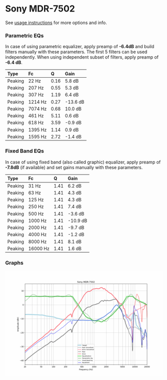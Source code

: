 # Sony MDR-7502
See [usage instructions](https://github.com/jaakkopasanen/AutoEq#usage) for more options and info.

### Parametric EQs
In case of using parametric equalizer, apply preamp of **-6.4dB** and build filters manually
with these parameters. The first 5 filters can be used independently.
When using independent subset of filters, apply preamp of **-6.4 dB**.

| Type    | Fc      |    Q | Gain     |
|:--------|:--------|:-----|:---------|
| Peaking | 22 Hz   | 0.16 | 5.8 dB   |
| Peaking | 207 Hz  | 0.55 | 5.3 dB   |
| Peaking | 307 Hz  | 1.19 | 6.4 dB   |
| Peaking | 1214 Hz | 0.27 | -13.6 dB |
| Peaking | 7074 Hz | 0.68 | 10.0 dB  |
| Peaking | 461 Hz  | 5.11 | 0.6 dB   |
| Peaking | 618 Hz  | 3.59 | -0.9 dB  |
| Peaking | 1395 Hz | 1.14 | 0.9 dB   |
| Peaking | 1595 Hz | 2.72 | -1.4 dB  |

### Fixed Band EQs
In case of using fixed band (also called graphic) equalizer, apply preamp of **-7.8dB**
(if available) and set gains manually with these parameters.

| Type    | Fc       |    Q | Gain     |
|:--------|:---------|:-----|:---------|
| Peaking | 31 Hz    | 1.41 | 6.2 dB   |
| Peaking | 63 Hz    | 1.41 | 4.3 dB   |
| Peaking | 125 Hz   | 1.41 | 4.3 dB   |
| Peaking | 250 Hz   | 1.41 | 7.4 dB   |
| Peaking | 500 Hz   | 1.41 | -3.6 dB  |
| Peaking | 1000 Hz  | 1.41 | -10.9 dB |
| Peaking | 2000 Hz  | 1.41 | -9.7 dB  |
| Peaking | 4000 Hz  | 1.41 | -1.2 dB  |
| Peaking | 8000 Hz  | 1.41 | 8.1 dB   |
| Peaking | 16000 Hz | 1.41 | 1.6 dB   |

### Graphs
![](./Sony%20MDR-7502.png)
